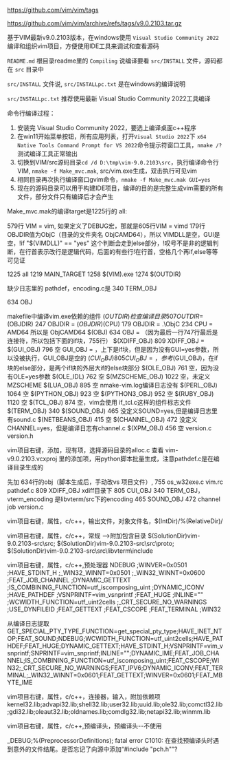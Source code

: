 
https://github.com/vim/vim/tags

https://github.com/vim/vim/archive/refs/tags/v9.0.2103.tar.gz

基于VIM最新v9.0.2103版本，在windows使用 `Visual Studio Community 2022` 编译和组织vim项目，方便使用IDE工具来调试和查看源码

`README.md` 根目录readme里的 `Compiling` 说编译要看 `src/INSTALL` 文件，源码都在 `src` 目录中

`src/INSTALL` 文件说, `src/INSTALLpc.txt` 是在windows的编译说明

`src/INSTALLpc.txt` 推荐使用最新 Visual Studio Community 2022工具编译

命令行编译过程：
1. 安装完 Visual Studio Community 2022，要选上编译桌面c++程序
2. 在win11开始菜单按钮，所有应用列表，打开`Visual Studio 2022`下 `x64 Native Tools Command Prompt for VS 2022`命令提示符窗口工具，`nmake /?` 测试编译工具正常输出
3. 切换到VIM/src源码目录`cd /d D:\tmp\vim-9.0.2103\src`，执行编译命令行VIM, `nmake -f Make_mvc.mak`, src/vim.exe生成，双击执行可见vim
4. 相同目录再次执行编译窗口gvim命令，`nmake -f Make_mvc.mak GUI=yes`
5. 现在的源码目录可以用于构建IDE项目，编译的目的是完整生成vim需要的所有文件，部分文件只有编译后才会产生

Make_mvc.mak的编译target是1225行的 all:

579行 VIM = vim, 如果定义了DEBUG宏，那就是605行VIM = vimd
179行OBJDIR值为ObjC（目录的文件夹名 ObjCAMD64），所以 VIMDLL是空，GUI是空，!if "$(VIMDLL)" == "yes" 这个判断会走到else部分，!叹号不是非的逻辑判断，在行首表示改行是逻辑代码，后面的有些行!在行首，空格几个再if,else等等可见证

1225  all
1219  MAIN_TARGET
1258  $(VIM).exe
1274  $(OUTDIR)

缺少日志里的 pathdef，encoding.c是 340 TERM_OBJ

634  OBJ

makefile中编译vim.exe依赖的组件
$(OUTDIR)  检查编译目录 507 OUTDIR=$(OBJDIR)  247  OBJDIR = $(OBJDIR)$(CPU)  179  OBJDIR = .\ObjC  234  CPU = AMD64  所以是 ObjCAMD64
$(OBJ)    634 OBJ = （因为最后一行747行最后是连接符，所以包括下面的if块，755行）
$(XDIFF_OBJ)   809  XDIFF_OBJ =
$(GUI_OBJ)   796 空 GUI_OBJ = ，上下是if块，但是因为没有GUI=yes参数，所以没被执行，GUI_OBJ是空的
$(CUI_OBJ)   805 CUI_OBJ = ，参考$(GUI_OBJ)，在if块的else部分，是两个if块的外层大if的else块部分
$(OLE_OBJ)   761 空，因为没有OLE=yes参数
$(OLE_IDL)   762 空
$(MZSCHEME_OBJ)   1022 空，未定义MZSCHEME
$(LUA_OBJ)   895 空  nmake-vim.log编译日志没有
$(PERL_OBJ)  1064 空
$(PYTHON_OBJ)  923 空
$(PYTHON3_OBJ)  952 空
$(RUBY_OBJ)   1120 空
$(TCL_OBJ)    874 空，vim会使用 if_tcl.c这样的组件标志文件
$(TERM_OBJ)   340
$(SOUND_OBJ)  465 没定义SOUND=yes,但是编译日志里有sound.c
$(NETBEANS_OBJ)  415 空
$(CHANNEL_OBJ)   472 没定义CHANNEL=yes，但是编译日志有channel.c
$(XPM_OBJ)   456 空
version.c
version.h


vim项目右键，添加，现有项，选择源码目录的alloc.c
查看 vim-v9.0.2103.vcxproj 里的添加项，用python脚本批量生成，注意pathdef.c是在编译目录生成的

先加 634行的obj（脚本生成后，手动改vs 项目文件）, 755 os_w32exe.c  vim.rc
pathdef.c
809 XDIFF_OBJ  xdiff目录下
805 CUI_OBJ
340 TERM_OBJ，vterm_encoding 是libvterm/src下的encoding
465 SOUND_OBJ
472 channel job
version.c

vim项目右键，属性，c/c++，输出文件，对象文件名，$(IntDir)/%(RelativeDir)/


vim项目右键，属性，c/c++，常规 —>附加包含目录
$(SolutionDir)vim-9.0.2103-src\src; $(SolutionDir)vim-9.0.2103-src\src\proto; $(SolutionDir)vim-9.0.2103-src\src\libvterm\include


vim项目右键，属性，c/c++,预处理器
NDEBUG ;WINVER=0x0501 ;HAVE_STDINT_H ;_WIN32_WINNT=0x0501 ;_WIN32_WINNT=0x0600 ;FEAT_JOB_CHANNEL ;DYNAMIC_GETTEXT ;IS_COMBINING_FUNCTION=utf_iscomposing_uint ;DYNAMIC_ICONV ;HAVE_PATHDEF ;VSNPRINTF=vim_vsnprintf ;FEAT_HUGE ;INLINE="" ;WCWIDTH_FUNCTION=utf_uint2cells ;_CRT_SECURE_NO_WARNINGS ;USE_DYNFILEID ;FEAT_GETTEXT ;FEAT_CSCOPE ;FEAT_TERMINAL ;WIN32 

从编译日志提取
GET_SPECIAL_PTY_TYPE_FUNCTION=get_special_pty_type;HAVE_INET_NTOP;FEAT_SOUND;NDEBUG;WCWIDTH_FUNCTION=utf_uint2cells;HAVE_PATHDEF;FEAT_HUGE;DYNAMIC_GETTEXT;HAVE_STDINT_H;VSNPRINTF=vim_vsnprintf;SNPRINTF=vim_snprintf;INLINE="";DYNAMIC_IME;FEAT_JOB_CHANNEL;IS_COMBINING_FUNCTION=utf_iscomposing_uint;FEAT_CSCOPE;WIN32;_CRT_SECURE_NO_WARNINGS;FEAT_IPV6;DYNAMIC_ICONV;FEAT_TERMINAL;_WIN32_WINNT=0x0601;FEAT_GETTEXT;WINVER=0x0601;FEAT_MBYTE_IME

vim项目右键，属性，c/c++，连接器，输入，附加依赖项
kernel32.lib;advapi32.lib;shell32.lib;user32.lib;uuid.lib;ole32.lib;comctl32.lib;gdi32.lib;oleaut32.lib;oldnames.lib;comdlg32.lib;netapi32.lib;winmm.lib


vim项目右键，属性，c/c++,预编译头，预编译头--不使用

_DEBUG;%(PreprocessorDefinitions);
fatal  error C1010: 在查找预编译头时遇到意外的文件结尾。是否忘记了向源中添加“#include "pch.h"”?

